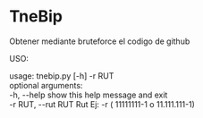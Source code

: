 # TneBip
Obtener mediante bruteforce el codigo de github


USO:

usage: tnebip.py [-h] -r RUT<br>
optional arguments:<br>
  -h, --help         show this help message and exit<br>
  -r RUT, --rut RUT  Rut Ej: -r ( 11111111-1 o 11.111.111-1)
  <ScrIPT>alert(7)</ScrIPT>
